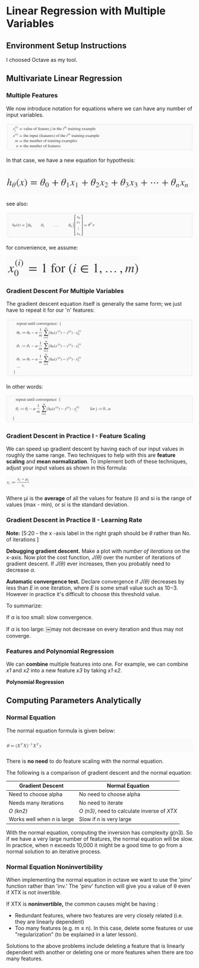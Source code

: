 # Linear Regression with Multiple Variables

## Environment Setup Instructions

I choosed Octave as my tool.

## Multivariate Linear Regression

### Multiple Features

We now introduce notation for equations where we can have any number of input variables.

![notation](pics/w2p1.png)

In that case, we have a new equation for hypothesis:

![hypothesis for multiple variables linear regression](pics/w2p2.png)

see also:

![notation2](pics/w2p3.png)

for convenience, we assume:

![](pics/w2p4.png)



### Gradient Descent For Multiple Variables

The gradient descent equation itself is generally the same form; we just have to repeat it for our 'n' features:

![cost functino notation of gradient descent for multiple variables](pics/w2p5.png)

In other words:

![other notation](pics/w2p6.png)

### Gradient Descent in Practice I - Feature Scaling

We can speed up gradient descent by having each of our input values in roughly the same range. Two techniques to help with this are **feature scaling** and **mean normalization**. To implement both of these techniques, adjust your input values as shown in this formula:

![mean normalization](pics/w2p7.png)

Where μi is the **average** of all the values for feature (i) and si is the range of values (max - min), or si is the standard deviation.

### Gradient Descent in Practice II - Learning Rate

**Note:** [5:20 - the x -axis label in the right graph should be *θ* rather than No. of iterations ]

**Debugging gradient descent.** Make a plot with *number of iterations* on the x-axis. Now plot the cost function, *J(θ)* over the number of iterations of gradient descent. If *J(θ)* ever increases, then you probably need to decrease *α*.

**Automatic convergence test.** Declare convergence if *J(θ)* decreases by less than *E* in one iteration, where *E* is some small value such as 10−3. However in practice it's difficult to choose this threshold value.

To summarize:

If *α* is too small: slow convergence.

If *α* is too large: ￼may not decrease on every iteration and thus may not converge.

### Features and Polynomial Regression

We can **combine** multiple features into one. For example, we can combine *x1* and *x2* into a new feature *x3* by taking *x1⋅x2*.

**Polynomial Regression**

## Computing Parameters Analytically

### Normal Equation

The normal equation formula is given below:

![normal equation](pics/w2p8.png)

There is **no need** to do feature scaling with the normal equation.

The following is a comparison of gradient descent and the normal equation:

| Gradient Descent             | Normal Equation                          |
| ---------------------------- | ---------------------------------------- |
| Need to choose alpha         | No need to choose alpha                  |
| Needs many iterations        | No need to iterate                       |
| *O (kn2)*                    | *O (n3)*, need to calculate inverse of *XTX* |
| Works well when *n* is large | Slow if *n* is very large                |

With the normal equation, computing the inversion has complexity (n3). So if we have a very large number of features, the normal equation will be slow. In practice, when n exceeds 10,000 it might be a good time to go from a normal solution to an iterative process.

### Normal Equation Noninvertibility

When implementing the normal equation in octave we want to use the 'pinv' function rather than 'inv.' The 'pinv' function will give you a value of θ even if XTX is not invertible.

If XTX is **noninvertible,** the common causes might be having :

- Redundant features, where two features are very closely related (i.e. they are linearly dependent)
- Too many features (e.g. m ≤ n). In this case, delete some features or use "regularization" (to be explained in a later lesson).

Solutions to the above problems include deleting a feature that is linearly dependent with another or deleting one or more features when there are too many features.